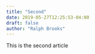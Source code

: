 ```yaml
---
title: "Second"
date: 2019-05-27T12:25:53-04:00
draft: false
author: "Ralph Brooks"
---
```


This is the second article